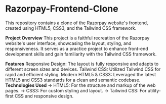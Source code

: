 # Razorpay-Frontend-Clone
This repository contains a clone of the Razorpay website's frontend, created using HTML5, CSS3, and the Tailwind CSS framework.

**Project Overview**
This project is a faithful recreation of the Razorpay website's user interface, showcasing the layout, styling, and responsiveness. It serves as a practice project to enhance front-end development skills and gain familiarity with the Tailwind CSS framework.

**Features**
Responsive Design: The layout is fully responsive and adapts to different screen sizes and devices.
Tailwind CSS: Utilized Tailwind CSS for rapid and efficient styling.
Modern HTML5 & CSS3: Leveraged the latest HTML5 and CSS3 standards for a clean and semantic codebase.
**Technologies Used**
-> HTML5: For the structure and markup of the web pages.
-> CSS3: For custom styling and layout.
-> Tailwind CSS: For utility-first CSS and responsive design.
